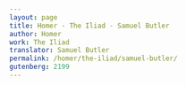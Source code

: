 ```yaml
---
layout: page
title: Homer - The Iliad - Samuel Butler
author: Homer
work: The Iliad
translator: Samuel Butler
permalink: /homer/the-iliad/samuel-butler/
gutenberg: 2199
---
```



